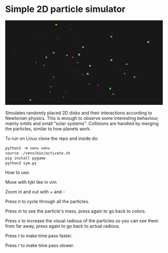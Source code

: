 # Simple 2D particle simulator

![](example.png)

Simulates randomly placed 2D disks and their interactions according to Newtonian physics. This is enough to observe some interesting behaviour, mainly orbits and small "solar systems". Collisions are handled by merging the particles, similar to how planets work.

To run on Linux clone the repo and inside do:

```
python3 -m venv venv
source ./venv/bin/activate.sh
pip install pygame
python3 sym.py
```

How to use:

Move with _hjkl_ like in vim

Zoom in and out with _+_ and _-_

Press _n_ to cycle through all the particles.

Press _m_ to see the particle's mass, press again to go back to colors.

Press _s_ to increase the visual radious of the particles so you can see them from far away, press again to go back to actual radious.

Press _t_ to make time pass faster.

Press _r_ to make time pass slower.



